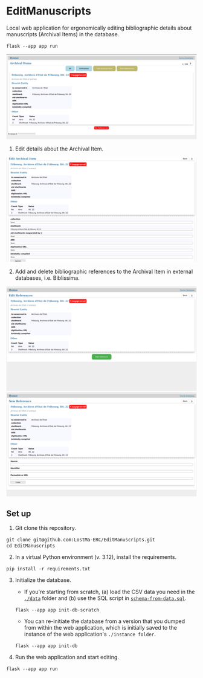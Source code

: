 # EditManuscripts

Local web application for ergonomically editing bibliographic details about manuscripts (Archival Items) in the database.

```console
flask --app app run
```

![home page](img/homepage.png)

1. Edit details about the Archival Item.

![edit archival item](img/edit_archival_item.png)

2. Add and delete bibliographic references to the Archival Item in external databases, i.e. Biblissima.

![add new reference](img/add_reference.png)
![edit reference](img/edited_reference.png)

## Set up

1. Git clone this repository.

```console
git clone git@github.com:LostMa-ERC/EditManuscripts.git
cd EditManuscripts
```

2. In a virtual Python environment (v. 3.12), install the requirements.

```console
pip install -r requirements.txt
```

3. Initialize the database.

    - If you're starting from scratch, (a) load the CSV data you need in the [`./data`](data/) folder and (b) use the SQL script in [`schema-from-data.sql`](app/schema-from-data.sql).

    ```console
    flask --app app init-db-scratch
    ```

    - You can re-initiate the database from a version that you dumped from within the web application, which is initially saved to the instance of the web application's `./instance folder`.

    ```console
    flask --app app init-db
    ```

4. Run the web application and start editing.

```console
flask --app app run
```
